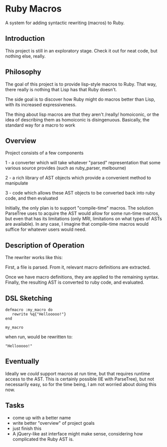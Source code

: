 Ruby Macros
===========

A system for adding syntactic rewriting (macros) to Ruby. 


Introduction
------------

This project is still in an exploratory stage. Check it out for neat
code, but nothing else, really. 

Philosophy
----------

The goal of this project is to provide lisp-style macros to Ruby. That
way, there really is nothing that Lisp has that Ruby doesn't. 

The side goal is to discover how Ruby might do macros better than
Lisp, with its increased expressiveness. 

The thing about lisp macros are that they aren't /really/ homoiconic,
or the idea of describing them as homoiconic is
disingenuous. Basically, the standard way for a macro to work 


Overview
--------
Project consists of a few components

1 - a converter which will take whatever "parsed" representation that
some various source provides (such as ruby_parser, melbourne) 

2 - a rich library of AST objects which provide a convenient method to
manipulate 

3 - code which allows these AST objects to be converted back into ruby
code, and then evaluated

Initially, the only plan is to support "compile-time" macros. The
solution ParseTree uses to acquire the AST would allow for some
run-time macros, but even that has its limitations (only MRI,
limitations on what types of ASTs are available). In any case, I
imagine that compile-time macros would suffice for whatever users
would need.

Description of Operation
------------------------

The rewriter works like this:

First, a file is parsed. From it, relevant macro definitions are
extracted.

Once we have macro definitions, they are applied to the remaining
syntax. Finally, the resulting AST is converted to ruby code, and
evaluated. 


DSL Sketching
-------------

    defmacro :my_macro do
       rewrite %q{"Hellooooo!"}
    end
    
    my_macro

when run, would be rewritten to: 

    "Hellooooo!"


Eventually
----------

Ideally we *could* support macros at run time, but that requires
runtime access to the AST. This is certainly possible (IE with
ParseTree), but not necessarily easy, so for the time being, I am not
worried about doing this now.

Tasks
-----

* come up with a better name
* write better "overview" of project goals
* just finish this
* A jQuery-like ast interface might make sense, considering how
  complicated the Ruby AST is.



